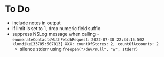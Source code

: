 #  To Do

- include notes in output
- if limit is set to 1, drop numeric field suffix
- suppress NSLog message when calling `-enumerateContactsWithFetchRequest:`
        `2022-07-30 22:34:15.502 klondike[33785:507813] XXX: countOfStores: 2, countOfAccounts: 2`
    * silence stderr using `freopen("/dev/null", "w", stderr)`
